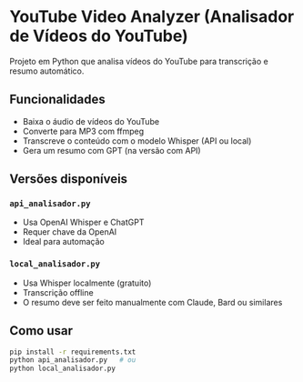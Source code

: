 # YouTube Video Analyzer (Analisador de Vídeos do YouTube)

Projeto em Python que analisa vídeos do YouTube para transcrição e resumo automático.

## Funcionalidades
- Baixa o áudio de vídeos do YouTube
- Converte para MP3 com ffmpeg
- Transcreve o conteúdo com o modelo Whisper (API ou local)
- Gera um resumo com GPT (na versão com API)

## Versões disponíveis

### `api_analisador.py`
- Usa OpenAI Whisper e ChatGPT
- Requer chave da OpenAI
- Ideal para automação

### `local_analisador.py`
- Usa Whisper localmente (gratuito)
- Transcrição offline
- O resumo deve ser feito manualmente com Claude, Bard ou similares

## Como usar
```bash
pip install -r requirements.txt
python api_analisador.py   # ou
python local_analisador.py
